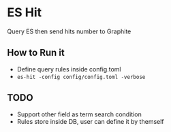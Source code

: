 # ES Hit

Query ES then send hits number to Graphite

## How to Run it

- Define query rules inside config.toml
- `es-hit -config config/config.toml -verbose`

## TODO

- Support other field as term search condition
- Rules store inside DB, user can define it by themself